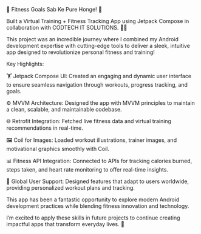 💪 Fitness Goals Sab Ke Pure Honge! 🌟

Built a Virtual Training + Fitness Tracking App using Jetpack Compose in collaboration with CODTECH IT SOLUTIONS. 📱✨

This project was an incredible journey where I combined my Android development expertise with cutting-edge tools to deliver a sleek, intuitive app designed to revolutionize personal fitness and training!

Key Highlights:

🏋️ Jetpack Compose UI: Created an engaging and dynamic user interface to ensure seamless navigation through workouts, progress tracking, and goals.

⚙️ MVVM Architecture: Designed the app with MVVM principles to maintain a clean, scalable, and maintainable codebase.

🌐 Retrofit Integration: Fetched live fitness data and virtual training recommendations in real-time.

🖼️ Coil for Images: Loaded workout illustrations, trainer images, and motivational graphics smoothly with Coil.

📊 Fitness API Integration: Connected to APIs for tracking calories burned, steps taken, and heart rate monitoring to offer real-time insights.

🏃 Global User Support: Designed features that adapt to users worldwide, providing personalized workout plans and tracking.

This app has been a fantastic opportunity to explore modern Android development practices while blending fitness innovation and technology.

I’m excited to apply these skills in future projects to continue creating impactful apps that transform everyday lives. 🚀

